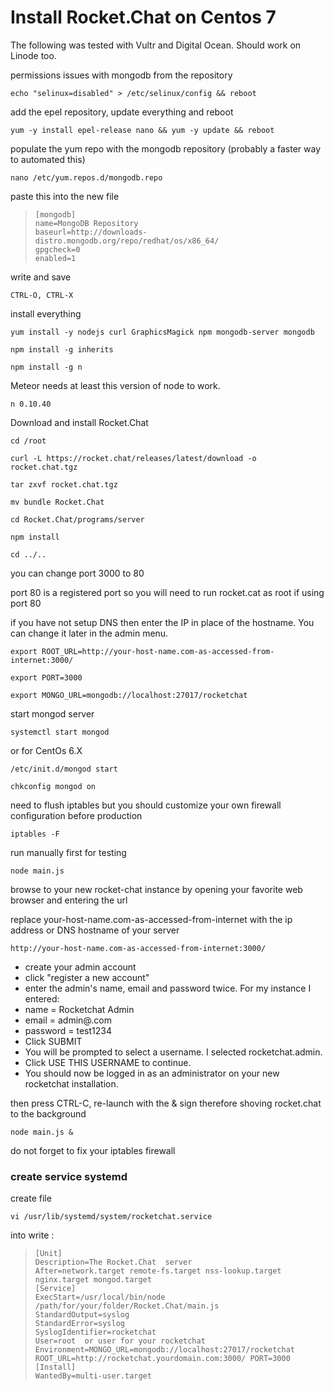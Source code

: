 # Install Rocket.Chat on Centos 7

The following was tested with Vultr and Digital Ocean.  Should work on Linode too. 

permissions issues with mongodb from the repository

`echo "selinux=disabled" > /etc/selinux/config && reboot`

add the epel repository, update everything and reboot

`yum -y install epel-release nano && yum -y update && reboot`

populate the yum repo with the mongodb repository (probably a faster way to automated this)

`nano /etc/yum.repos.d/mongodb.repo`

paste this into the new file

>     [mongodb]
>     name=MongoDB Repository
>     baseurl=http://downloads-distro.mongodb.org/repo/redhat/os/x86_64/
>     gpgcheck=0
>     enabled=1

write and save

`CTRL-O, CTRL-X`

install everything

`yum install -y nodejs curl GraphicsMagick npm mongodb-server mongodb`

`npm install -g inherits`

`npm install -g n`

Meteor needs at least this version of node to work.

`n 0.10.40`

Download and install Rocket.Chat

`cd /root`

`curl -L https://rocket.chat/releases/latest/download -o rocket.chat.tgz`

`tar zxvf rocket.chat.tgz`

`mv bundle Rocket.Chat`

`cd Rocket.Chat/programs/server`

`npm install`

`cd ../..`

you can change port 3000 to 80

port 80 is a registered port so you will need to run rocket.cat as root if using port 80

if you have not setup DNS then enter the IP in place of the hostname.  You can change it later in the admin menu. 

`export ROOT_URL=http://your-host-name.com-as-accessed-from-internet:3000/`

`export PORT=3000`

`export MONGO_URL=mongodb://localhost:27017/rocketchat`

start mongod server

`systemctl start mongod`

or  for CentOs 6.X


`/etc/init.d/mongod start`

`chkconfig mongod on`

need to flush iptables but you should customize your own firewall configuration before production

`iptables -F`

run manually first for testing

`node main.js`

browse to your new rocket-chat instance by opening your favorite web browser and entering the url

replace your-host-name.com-as-accessed-from-internet with the ip address or DNS hostname of your server

`http://your-host-name.com-as-accessed-from-internet:3000/`

* create your admin account
* click "register a new account"
* enter the admin's name, email and password twice.  For my instance I entered:
* name = Rocketchat Admin
* email = admin@<my domain>.com
* password = test1234
* Click SUBMIT
* You will be prompted to select a username.  I selected rocketchat.admin.  
* Click USE THIS USERNAME to continue.
* You should now be logged in as an administrator on your new rocketchat installation.

then press CTRL-C, re-launch with the & sign therefore shoving rocket.chat to the background

`node main.js &`

do not forget to fix your iptables firewall

### create service systemd
create file 

`vi /usr/lib/systemd/system/rocketchat.service`

into write : 

>     [Unit]
>     Description=The Rocket.Chat  server
>     After=network.target remote-fs.target nss-lookup.target nginx.target mongod.target
>     [Service]
>     ExecStart=/usr/local/bin/node /path/for/your/folder/Rocket.Chat/main.js
>     StandardOutput=syslog
>     StandardError=syslog
>     SyslogIdentifier=rocketchat
>     User=root  or user for your rocketchat
>     Environment=MONGO_URL=mongodb://localhost:27017/rocketchat ROOT_URL=http://rocketchat.yourdomain.com:3000/ PORT=3000
>     [Install]
>     WantedBy=multi-user.target